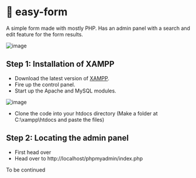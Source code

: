 # 📝 easy-form
A simple form made with mostly PHP. Has an admin panel with a search and edit feature for the form results.

![image](https://user-images.githubusercontent.com/101106849/167217537-1527a627-2246-4297-a7e1-94362a0a955d.png)
 
## Step 1: Installation of XAMPP
- Download the latest version of [XAMPP](https://www.apachefriends.org/download.html).
- Fire up the control panel.
- Start up the Apache and MySQL modules.  

![image](https://user-images.githubusercontent.com/101106849/167217849-2433b1e9-6055-4c08-b857-2e476c5901df.png)
- Clone the code into your htdocs directory (Make a folder at C:\xampp\htdocs and paste the files)

## Step 2: Locating the admin panel
- First head over 
- Head over to http://localhost/phpmyadmin/index.php

To be continued
